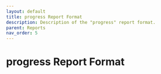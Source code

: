 ```yaml
---
layout: default
title: progress Report Format
description: Description of the "progress" report format.
parent: Reports
nav_order: 5
---
```


# progress Report Format